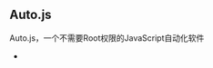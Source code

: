 ## Auto.js
Auto.js，一个不需要Root权限的JavaScript自动化软件

 - [作者GitHub地址]:-https://github.com/hyb1996/Auto.js
